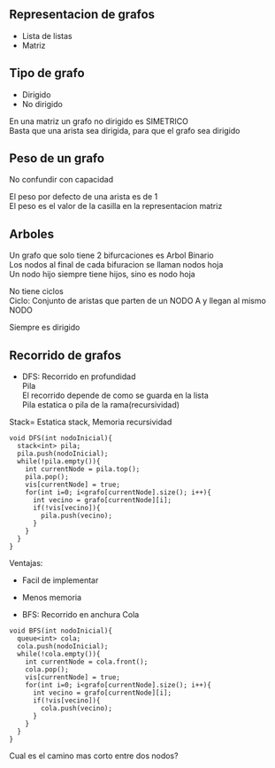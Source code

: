 ## Representacion de grafos

- Lista de listas
- Matriz

## Tipo de grafo

- Dirigido
- No dirigido

En una matriz un grafo no dirigido es SIMETRICO  
Basta que una arista sea dirigida, para que el grafo sea dirigido  

## Peso de un grafo

No confundir con capacidad   

El peso por defecto de una arista es de 1  
El peso es el valor de la casilla en la representacion matriz  

## Arboles

Un grafo que solo tiene 2 bifurcaciones es Arbol Binario  
Los nodos al final de cada bifuracion se llaman nodos hoja  
Un nodo hijo siempre tiene hijos, sino es nodo hoja  

No tiene ciclos  
Ciclo: Conjunto de aristas que parten de un NODO A y llegan al mismo NODO  

Siempre es dirigido  

## Recorrido de grafos

- DFS: Recorrido en profundidad  
Pila   
El recorrido depende de como se guarda en la lista  
Pila estatica o pila de la rama(recursividad)  

Stack= Estatica stack, Memoria recursividad  

```
void DFS(int nodoInicial){
  stack<int> pila;
  pila.push(nodoInicial);
  while(!pila.empty()){
    int currentNode = pila.top();
    pila.pop();
    vis[currentNode] = true;
    for(int i=0; i<grafo[currentNode].size(); i++){
      int vecino = grafo[currentNode][i];
      if(!vis[vecino]){
        pila.push(vecino);
      }
    }
  }
}
```
Ventajas:
- Facil de implementar
- Menos memoria

- BFS: Recorrido en anchura
Cola  

```
void BFS(int nodoInicial){
  queue<int> cola;
  cola.push(nodoInicial);
  while(!cola.empty()){
    int currentNode = cola.front();
    cola.pop();
    vis[currentNode] = true;
    for(int i=0; i<grafo[currentNode].size(); i++){
      int vecino = grafo[currentNode][i];
      if(!vis[vecino]){
        cola.push(vecino);
      }
    }
  }
}
```

Cual es el camino mas corto entre dos nodos?  
